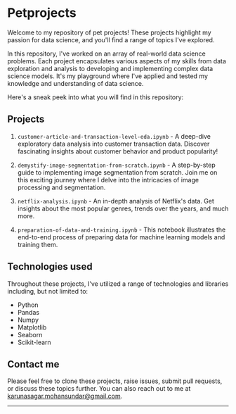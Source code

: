 # Petprojects

Welcome to my repository of pet projects! These projects highlight my passion for data science, and you'll find a range of topics I've explored.

In this repository, I've worked on an array of real-world data science problems. Each project encapsulates various aspects of my skills from data exploration and analysis to developing and implementing complex data science models. It's my playground where I've applied and tested my knowledge and understanding of data science.

Here's a sneak peek into what you will find in this repository:

## Projects

1. `customer-article-and-transaction-level-eda.ipynb` - A deep-dive exploratory data analysis into customer transaction data. Discover fascinating insights about customer behavior and product popularity!

2. `demystify-image-segmentation-from-scratch.ipynb` - A step-by-step guide to implementing image segmentation from scratch. Join me on this exciting journey where I delve into the intricacies of image processing and segmentation.

3. `netflix-analysis.ipynb` - An in-depth analysis of Netflix's data. Get insights about the most popular genres, trends over the years, and much more.

4. `preparation-of-data-and-training.ipynb` - This notebook illustrates the end-to-end process of preparing data for machine learning models and training them.

## Technologies used

Throughout these projects, I've utilized a range of technologies and libraries including, but not limited to:

- Python
- Pandas
- Numpy
- Matplotlib
- Seaborn
- Scikit-learn

## Contact me

Please feel free to clone these projects, raise issues, submit pull requests, or discuss these topics further. You can also reach out to me at karunasagar.mohansundar@gmail.com.

---

